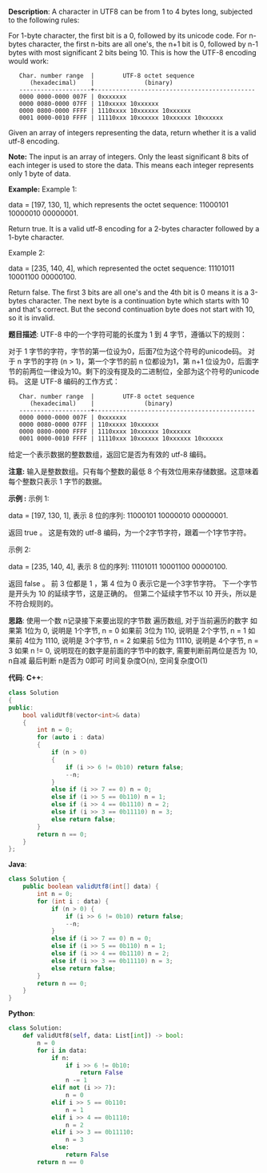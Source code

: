 __Description__:
A character in UTF8 can be from 1 to 4 bytes long, subjected to the following rules:

For 1-byte character, the first bit is a 0, followed by its unicode code.
For n-bytes character, the first n-bits are all one's, the n+1 bit is 0, followed by n-1 bytes with most significant 2 bits being 10.
This is how the UTF-8 encoding would work:
```
   Char. number range  |        UTF-8 octet sequence
      (hexadecimal)    |              (binary)
   --------------------+---------------------------------------------
   0000 0000-0000 007F | 0xxxxxxx
   0000 0080-0000 07FF | 110xxxxx 10xxxxxx
   0000 0800-0000 FFFF | 1110xxxx 10xxxxxx 10xxxxxx
   0001 0000-0010 FFFF | 11110xxx 10xxxxxx 10xxxxxx 10xxxxxx
```
Given an array of integers representing the data, return whether it is a valid utf-8 encoding.

__Note:__
The input is an array of integers. Only the least significant 8 bits of each integer is used to store the data. This means each integer represents only 1 byte of data.

__Example:__
Example 1:

data = [197, 130, 1], which represents the octet sequence: 11000101 10000010 00000001.

Return true.
It is a valid utf-8 encoding for a 2-bytes character followed by a 1-byte character.

Example 2:

data = [235, 140, 4], which represented the octet sequence: 11101011 10001100 00000100.

Return false.
The first 3 bits are all one's and the 4th bit is 0 means it is a 3-bytes character.
The next byte is a continuation byte which starts with 10 and that's correct.
But the second continuation byte does not start with 10, so it is invalid.

__题目描述__:
UTF-8 中的一个字符可能的长度为 1 到 4 字节，遵循以下的规则：

对于 1 字节的字符，字节的第一位设为0，后面7位为这个符号的unicode码。
对于 n 字节的字符 (n > 1)，第一个字节的前 n 位都设为1，第 n+1 位设为0，后面字节的前两位一律设为10。剩下的没有提及的二进制位，全部为这个符号的unicode码。
这是 UTF-8 编码的工作方式：
```
   Char. number range  |        UTF-8 octet sequence
      (hexadecimal)    |              (binary)
   --------------------+---------------------------------------------
   0000 0000-0000 007F | 0xxxxxxx
   0000 0080-0000 07FF | 110xxxxx 10xxxxxx
   0000 0800-0000 FFFF | 1110xxxx 10xxxxxx 10xxxxxx
   0001 0000-0010 FFFF | 11110xxx 10xxxxxx 10xxxxxx 10xxxxxx
```
给定一个表示数据的整数数组，返回它是否为有效的 utf-8 编码。

__注意:__
输入是整数数组。只有每个整数的最低 8 个有效位用来存储数据。这意味着每个整数只表示 1 字节的数据。

__示例 :__
示例 1:

data = [197, 130, 1], 表示 8 位的序列: 11000101 10000010 00000001.

返回 true 。
这是有效的 utf-8 编码，为一个2字节字符，跟着一个1字节字符。

示例 2:

data = [235, 140, 4], 表示 8 位的序列: 11101011 10001100 00000100.

返回 false 。
前 3 位都是 1 ，第 4 位为 0 表示它是一个3字节字符。
下一个字节是开头为 10 的延续字节，这是正确的。
但第二个延续字节不以 10 开头，所以是不符合规则的。

__思路__:
使用一个数 n记录接下来要出现的字节数
遍历数组, 对于当前遍历的数字
如果第 1位为 0, 说明是 1个字节, n = 0
如果前 3位为 110, 说明是 2个字节, n = 1
如果前 4位为 1110, 说明是 3个字节, n = 2
如果前 5位为 11110, 说明是 4个字节, n = 3
如果 n != 0, 说明现在的数字是前面的字节中的数字, 需要判断前两位是否为 10, n自减
最后判断 n是否为 0即可
时间复杂度O(n), 空间复杂度O(1)


__代码__:
__C++__:
```C++
class Solution 
{
public:
    bool validUtf8(vector<int>& data) 
    {
        int n = 0;
        for (auto i : data) 
        {
            if (n > 0) 
            {
                if (i >> 6 != 0b10) return false;
                --n;
            }
            else if (i >> 7 == 0) n = 0;
            else if (i >> 5 == 0b110) n = 1;
            else if (i >> 4 == 0b1110) n = 2;
            else if (i >> 3 == 0b11110) n = 3;
            else return false;
        }
        return n == 0;
    }
};
```

__Java__:
```Java
class Solution {
    public boolean validUtf8(int[] data) {
        int n = 0;
        for (int i : data) {
            if (n > 0) {
                if (i >> 6 != 0b10) return false;
                --n;
            }
            else if (i >> 7 == 0) n = 0;
            else if (i >> 5 == 0b110) n = 1;
            else if (i >> 4 == 0b1110) n = 2;
            else if (i >> 3 == 0b11110) n = 3;
            else return false;
        }
        return n == 0;
    }
}
```

__Python__:
```Python
class Solution:
    def validUtf8(self, data: List[int]) -> bool:
        n = 0
        for i in data:
            if n:
                if i >> 6 != 0b10:
                    return False
                n -= 1
            elif not (i >> 7):
                n = 0
            elif i >> 5 == 0b110:
                n = 1
            elif i >> 4 == 0b1110:
                n = 2
            elif i >> 3 == 0b11110:
                n = 3
            else:
                return False
        return n == 0
```